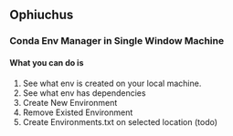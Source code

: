 ## Ophiuchus 

### Conda Env Manager in Single Window Machine 

#### What you can do is

1. See what env is created on your local machine.
2. See what env has dependencies
3. Create New Environment
4. Remove Existed Environment
5. Create Environments.txt on selected location (todo)


